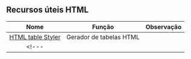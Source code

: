 ## Recursos úteis HTML

|Nome|Função|Observação|
|:----------:|:----------:|:----------:|
|[HTML table Styler](https://divtable.com/table-styler/)|Gerador de tabelas HTML||
<!--- |[]()||| -->
